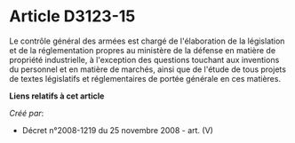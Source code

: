# Article D3123-15

Le contrôle général des armées est chargé de l'élaboration de la législation et de la réglementation propres au ministère de
la défense en matière de propriété industrielle, à l'exception des questions touchant aux inventions du personnel et en
matière de marchés, ainsi que de l'étude de tous projets de textes législatifs et réglementaires de portée générale en ces
matières.

**Liens relatifs à cet article**

_Créé par_:

  - Décret n°2008-1219 du 25 novembre 2008 - art. (V)
